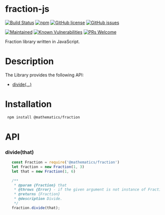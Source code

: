 # fraction-js
[![Build Status](https://travis-ci.org/AlbertHambardzumyan/fraction-js.svg?branch=master)](https://travis-ci.org/AlbertHambardzumyan/fraction-js)
[![npm](https://img.shields.io/npm/v/@mathematics/fraction.svg)](https://www.npmjs.com/package/@mathematics/fraction) 
[![GitHub license](https://img.shields.io/badge/license-MIT-blue.svg)](https://raw.githubusercontent.com/AlbertHambardzumyan/fraction-js/master/LICENSE)
[![GitHub issues](https://img.shields.io/github/issues/AlbertHambardzumyan/fraction-js.svg)](https://github.com/AlbertHambardzumyan/fraction-js/issues)


[![Maintained](https://img.shields.io/badge/maintained-%E2%9C%94-brightgreen.svg)](https://github.com/AlbertHambardzumyan/fraction-js)
[![Known Vulnerabilities](https://snyk.io/test/github/AlbertHambardzumyan/fraction-js/badge.svg)](https://snyk.io/test/github/AlbertHambardzumyan/fraction-js)
[![PRs Welcome](https://img.shields.io/badge/PRs-welcome-brightgreen.svg?style=flat-square)](http://makeapullrequest.com)


Fraction library written in JavaScript.

# Description
The Library provides the following API:
 
  * [divide(...)](#divide(that))    

# Installation 
```bash
 npm install @mathematics/fraction
```

# API

### divide(that)
```` javascript
   const Fraction = require('@mathematics/fraction')
   let fraction = new Fraction(1, 3)
   let that = new Fraction(1, 6)
  
   /**
    * @param {Fraction} that
    * @throws {Error} - if the given argument is not instance of Fraction.
    * @returns {Fraction}
    * @description Divide.
    */
   fraction.divide(that);
````
